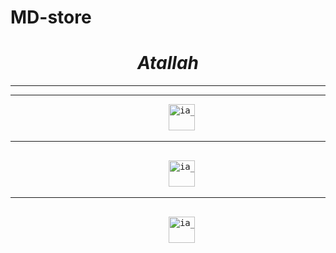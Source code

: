 # MD-store
<html>
<head>

</head>

<body>
<h1 style="text-align:center;"><i>Atallah</i></h1>
<hr>
<hr> 
<pre>
                              <a href="https://www.instagram.com/ia_di8"><img src="MD-store/images.png" alt="ia_di8" style="width:42px;height:42px;"></a>
<hr>                             
                              <a href="https://www.tiktok.com/@ia_di8?lang=en"><img src="MD-store/download.png" alt="ia_di8" style="width:42px;height:42px;"></a>
<hr>                          
                              <a href="https://accounts.snapchat.com/v2/welcome"><img src="MD-store/download (1).png" alt="ia_di8" style="width:42px;height:42px;"></a>
</pre>

</body>
</html>
